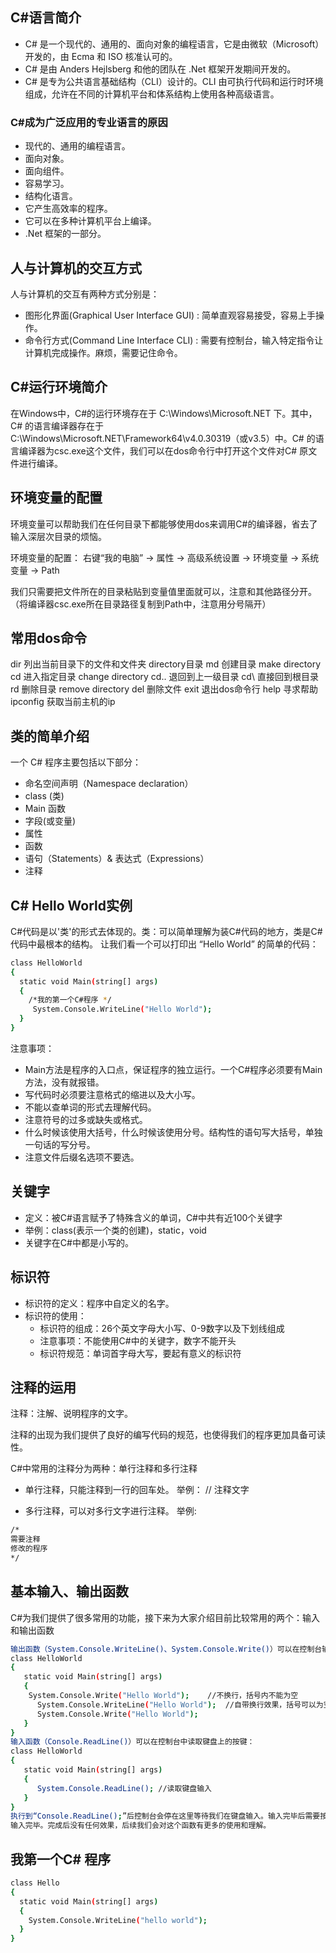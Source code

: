
## C#语言简介

* C# 是一个现代的、通用的、面向对象的编程语言，它是由微软（Microsoft）开发的，由 Ecma 和 ISO 核准认可的。
* C# 是由 Anders Hejlsberg 和他的团队在 .Net 框架开发期间开发的。
* C# 是专为公共语言基础结构（CLI）设计的。CLI 由可执行代码和运行时环境组成，允许在不同的计算机平台和体系结构上使用各种高级语言。

### C#成为广泛应用的专业语言的原因

* 现代的、通用的编程语言。
* 面向对象。
* 面向组件。
* 容易学习。
* 结构化语言。
* 它产生高效率的程序。
* 它可以在多种计算机平台上编译。
* .Net 框架的一部分。

## 人与计算机的交互方式

人与计算机的交互有两种方式分别是：
* 图形化界面(Graphical User Interface GUI) : 简单直观容易接受，容易上手操作。
* 命令行方式(Command Line Interface CLI) : 需要有控制台，输入特定指令让计算机完成操作。麻烦，需要记住命令。

## C#运行环境简介

在Windows中，C#的运行环境存在于 C:\Windows\Microsoft.NET 下。其中，C# 的语言编译器存在于 C:\Windows\Microsoft.NET\Framework64\v4.0.30319（或v3.5）中。C# 的语言编译器为csc.exe这个文件，我们可以在dos命令行中打开这个文件对C# 原文件进行编译。

## 环境变量的配置

环境变量可以帮助我们在任何目录下都能够使用dos来调用C#的编译器，省去了输入深层次目录的烦恼。

环境变量的配置：
右键“我的电脑” -> 属性 -> 高级系统设置 -> 环境变量 -> 系统变量 -> Path

我们只需要把文件所在的目录粘贴到变量值里面就可以，注意和其他路径分开。（将编译器csc.exe所在目录路径复制到Path中，注意用分号隔开）

## 常用dos命令

dir 列出当前目录下的文件和文件夹 directory目录
md 创建目录 make directory
cd 进入指定目录 change directory
cd.. 退回到上一级目录
cd\ 直接回到根目录
rd 删除目录 remove directory
del 删除文件
exit 退出dos命令行
help 寻求帮助
ipconfig 获取当前主机的ip

## 类的简单介绍

一个 C# 程序主要包括以下部分：
* 命名空间声明（Namespace declaration）
* class (类)
* Main 函数
* 字段(或变量)
* 属性
* 函数
* 语句（Statements）& 表达式（Expressions）
* 注释

## C# Hello World实例

C#代码是以'类'的形式去体现的。类：可以简单理解为装C#代码的地方，类是C#代码中最根本的结构。
让我们看一个可以打印出 “Hello World” 的简单的代码：
```sh
class HelloWorld
{
  static void Main(string[] args)
  {
    /*我的第一个C#程序 */
     System.Console.WriteLine("Hello World");
  }
}
```
注意事项：
* Main方法是程序的入口点，保证程序的独立运行。一个C#程序必须要有Main方法，没有就报错。
* 写代码时必须要注意格式的缩进以及大小写。
* 不能以查单词的形式去理解代码。
* 注意符号的过多或缺失或格式。
* 什么时候该使用大括号，什么时候该使用分号。结构性的语句写大括号，单独一句话的写分号。
* 注意文件后缀名选项不要选。

## 关键字

* 定义：被C#语言赋予了特殊含义的单词，C#中共有近100个关键字
* 举例：class(表示一个类的创建)，static，void
* 关键字在C#中都是小写的。

## 标识符

* 标识符的定义：程序中自定义的名字。
* 标识符的使用：
  * 标识符的组成：26个英文字母大小写、0-9数字以及下划线组成
  * 注意事项：不能使用C#中的关键字，数字不能开头
  * 标识符规范：单词首字母大写，要起有意义的标识符

## 注释的运用

注释：注解、说明程序的文字。

注释的出现为我们提供了良好的编写代码的规范，也使得我们的程序更加具备可读性。

C#中常用的注释分为两种：单行注释和多行注释
* 单行注释，只能注释到一行的回车处。
举例： // 注释文字

* 多行注释，可以对多行文字进行注释。
举例:
```sh
/*
需要注释
修改的程序
*/
```

## 基本输入、输出函数
C#为我们提供了很多常用的功能，接下来为大家介绍目前比较常用的两个：输入和输出函数
```sh
输出函数（System.Console.WriteLine()、System.Console.Write()）可以在控制台输出我们指定的数据：
class HelloWorld
{
   static void Main(string[] args)
   {
    System.Console.Write("Hello World");    //不换行，括号内不能为空
	  System.Console.WriteLine("Hello World");  //自带换行效果，括号可以为空输出一个空行
	  System.Console.Write("Hello World");
   }
}
输入函数（Console.ReadLine()）可以在控制台中读取键盘上的按键：
class HelloWorld
{
   static void Main(string[] args)
   {
      System.Console.ReadLine(); //读取键盘输入
   }
}
执行到“Console.ReadLine();”后控制台会停在这里等待我们在键盘输入。输入完毕后需要按一下回车表示
输入完毕。完成后没有任何效果，后续我们会对这个函数有更多的使用和理解。
```

## 我第一个C# 程序
```sh
class Hello
{
  static void Main(string[] args)
  {
    System.Console.WriteLine("hello world");
  }
}
```
